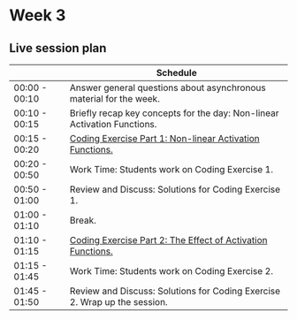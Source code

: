 # Week 3

## Live session plan

|                | Schedule                                                    |
|----------------|-------------------------------------------------------------|
|00:00 - 00:10   |Answer general questions about asynchronous material for the week.|
|00:10 - 00:15   |Briefly recap key concepts for the day: Non-linear Activation Functions.|
|00:15 - 00:20   |[Coding Exercise Part 1: Non-linear Activation Functions.](https://colab.research.google.com/github/emmanueliarussi/DU-DeepLearning/blob/main/week_3/Coding_Exercise_Part_1_Non-linear_Activation_Functions.ipynb)|
|00:20 - 00:50   |Work Time: Students work on Coding Exercise 1.                  |
|00:50 - 01:00   |Review and Discuss: Solutions for Coding Exercise 1.            |
|01:00 - 01:10   |Break.            |
|01:10 - 01:15   |[Coding Exercise Part 2: The Effect of Activation Functions.](https://colab.research.google.com/github/emmanueliarussi/DU-DeepLearning/blob/master/week_2/Coding_Exercise_Part_2_The_Effect_of_Activation_Functions.ipynb) |
|01:15 - 01:45   |Work Time: Students work on Coding Exercise 2.                  |
|01:45 - 01:50   |Review and Discuss: Solutions for Coding Exercise 2. Wrap up the session.       |
